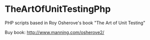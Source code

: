TheArtOfUnitTestingPhp
======================

PHP scripts based in Roy Osherove's book "The Art of Unit Testing"

Buy book:
http://www.manning.com/osherove2/
